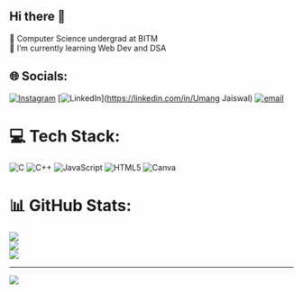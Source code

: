 ## Hi there 👋



🧠 Computer Science undergrad at BITM<br/>
🌱 I’m currently learning Web Dev and DSA<br/>

## 🌐 Socials:
[![Instagram](https://img.shields.io/badge/Instagram-%23E4405F.svg?logo=Instagram&logoColor=white)](https://instagram.com/umangaaasourrr) [![LinkedIn](https://img.shields.io/badge/LinkedIn-%230077B5.svg?logo=linkedin&logoColor=white)](https://linkedin.com/in/Umang Jaiswal) [![email](https://img.shields.io/badge/Email-D14836?logo=gmail&logoColor=white)](mailto:work.umangrjaiswal@gmail.com) 

# 💻 Tech Stack:
![C](https://img.shields.io/badge/c-%2300599C.svg?style=for-the-badge&logo=c&logoColor=white) ![C++](https://img.shields.io/badge/c++-%2300599C.svg?style=for-the-badge&logo=c%2B%2B&logoColor=white) ![JavaScript](https://img.shields.io/badge/javascript-%23323330.svg?style=for-the-badge&logo=javascript&logoColor=%23F7DF1E) ![HTML5](https://img.shields.io/badge/html5-%23E34F26.svg?style=for-the-badge&logo=html5&logoColor=white) ![Canva](https://img.shields.io/badge/Canva-%2300C4CC.svg?style=for-the-badge&logo=Canva&logoColor=white)
# 📊 GitHub Stats:
![](https://github-readme-stats.vercel.app/api?username=umangarsour&theme=shadow_blue&hide_border=false&include_all_commits=false&count_private=false)<br/>
![](https://nirzak-streak-stats.vercel.app/?user=umangarsour&theme=shadow_blue&hide_border=false)<br/>
![](https://github-readme-stats.vercel.app/api/top-langs/?username=umangarsour&theme=shadow_blue&hide_border=false&include_all_commits=false&count_private=false&layout=compact)

---
[![](https://visitcount.itsvg.in/api?id=umangarsour&icon=0&color=0)](https://visitcount.itsvg.in)

<!-- Proudly created with GPRM ( https://gprm.itsvg.in ) -->
